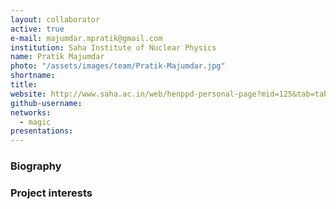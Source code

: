 ```yaml
---
layout: collaborator
active: true
e-mail: majumdar.mpratik@gmail.com
institution: Saha Institute of Nuclear Physics
name: Pratik Majumdar
photo: "/assets/images/team/Pratik-Majumdar.jpg"
shortname: 
title: 
website: http://www.saha.ac.in/web/henppd-personal-page?mid=125&tab=tab1
github-username:
networks:
  - magic
presentations:
---
```


### Biography

### Project interests


